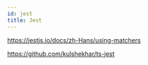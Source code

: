 ```yaml
---
id: jest
title: Jest
---
```


https://jestjs.io/docs/zh-Hans/using-matchers

https://github.com/kulshekhar/ts-jest
